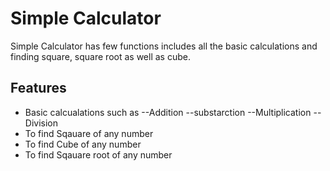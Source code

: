 # Simple Calculator

Simple Calculator has few functions includes all the basic calculations and finding square, square root as well as cube.


## Features

- Basic calcualations such as
--Addition
--substarction
--Multiplication
--Division
- To find Sqauare of any number
- To find Cube of any number
- To find Sqauare root of any number
